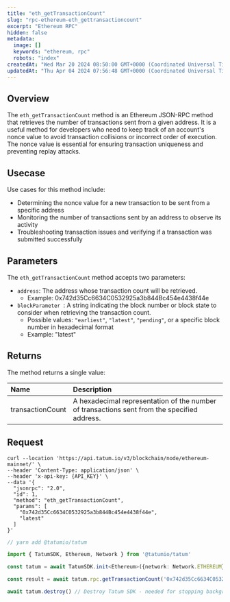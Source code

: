 ```yaml
---
title: "eth_getTransactionCount"
slug: "rpc-ethereum-eth_gettransactioncount"
excerpt: "Ethereum RPC"
hidden: false
metadata: 
  image: []
  keywords: "ethereum, rpc"
  robots: "index"
createdAt: "Wed Mar 20 2024 08:50:00 GMT+0000 (Coordinated Universal Time)"
updatedAt: "Thu Apr 04 2024 07:56:48 GMT+0000 (Coordinated Universal Time)"
---
```

## Overview

The `eth_getTransactionCount` method is an Ethereum JSON-RPC method that retrieves the number of transactions sent from a given address. It is a useful method for developers who need to keep track of an account's nonce value to avoid transaction collisions or incorrect order of execution. The nonce value is essential for ensuring transaction uniqueness and preventing replay attacks.

## Usecase

Use cases for this method include:

- Determining the nonce value for a new transaction to be sent from a specific address
- Monitoring the number of transactions sent by an address to observe its activity
- Troubleshooting transaction issues and verifying if a transaction was submitted successfully

## Parameters

The `eth_getTransactionCount` method accepts two parameters:

- `address`:  The address whose transaction count will be retrieved.
  - Example: 0x742d35Cc6634C0532925a3b844Bc454e4438f44e
- `blockParameter `: A string indicating the block number or block state to consider when retrieving the transaction count.
  - Possible values: `"earliest"`, `"latest"`, `"pending"`, or a specific block number in hexadecimal format
  - Example: "latest"

## Returns

The method returns a single value:

| Name             | Description                                                                                 |
| :--------------- | :------------------------------------------------------------------------------------------ |
| transactionCount | A hexadecimal representation of the number of transactions sent from the specified address. |

## Request

```curl cURL
curl --location 'https://api.tatum.io/v3/blockchain/node/ethereum-mainnet/' \
--header 'Content-Type: application/json' \
--header 'x-api-key: {API_KEY}' \
--data '{
  "jsonrpc": "2.0",
  "id": 1,
  "method": "eth_getTransactionCount",
  "params": [
    "0x742d35Cc6634C0532925a3b844Bc454e4438f44e",
    "latest"
  ]
}'

```
```typescript JS SDK
// yarn add @tatumio/tatum

import { TatumSDK, Ethereum, Network } from '@tatumio/tatum'

const tatum = await TatumSDK.init<Ethereum>({network: Network.ETHEREUM})

const result = await tatum.rpc.getTransactionCount('0x742d35Cc6634C0532925a3b844Bc454e4438f44e', 'latest')

await tatum.destroy() // Destroy Tatum SDK - needed for stopping background jobs
```
